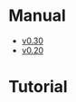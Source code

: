 <title>Céu-libuv Documentation</title>
<meta http-equiv="Content-Type" content="text/html; charset=UTF-8"/></p>

# Manual

- [v0.30](out/manual/v0.30/)
- [v0.20](out/manual/v0.20/)

# Tutorial

